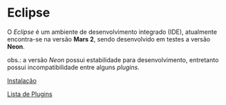 # Eclipse

O *Eclipse* é um ambiente de desenvolvimento integrado (IDE), atualmente encontra-se na versão **Mars 2**, sendo desenvolvido em testes a versão **Neon**.

obs.: a versão *Neon* possui estabilidade para desenvolvimento, entretanto possui incompatibilidade entre alguns *plugins*.

[Instalação](instalacao.md)

[Lista de Plugins](plugins.md)

